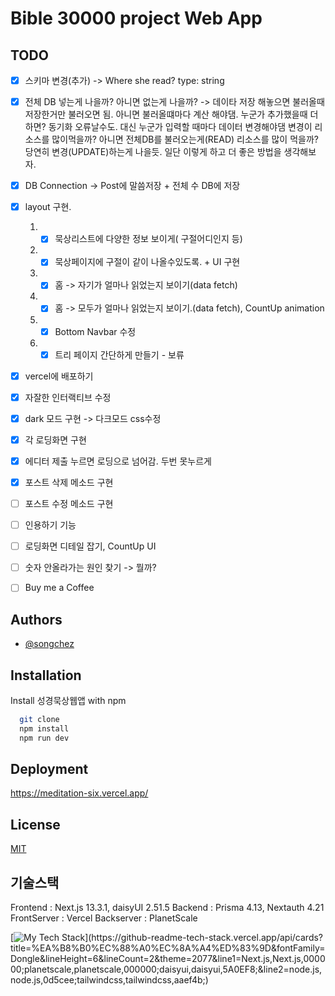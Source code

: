 # Bible 30000 project Web App

## TODO

- [x] 스키마 변경(추가) -> Where she read? type: string
- [x] 전체 DB 넣는게 나을까? 아니면 없는게 나을까? -> 데이타 저장 해놓으면 불러올때 저장한거만 불러오면 됨. 아니면 불러올떄마다 계산 해야댐. 누군가 추가했을때 더하면? 동기화 오류날수도. 대신 누군가 입력할 때마다 데이터 변경해야댐 변경이 리소스를 많이먹을까? 아니면 전체DB를 불러오는게(READ) 리소스를 많이 먹을까? 당연히 변경(UPDATE)하는게 나을듯. 일단 이렇게 하고 더 좋은 방법을 생각해보자.
- [x] DB Connection -> Post에 말씀저장 + 전체 수 DB에 저장
- [x] layout 구현.
  1. - [x] 묵상리스트에 다양한 정보 보이게( 구절어디인지 등)
  2. - [x] 묵상페이지에 구절이 같이 나올수있도록. + UI 구현
  3. - [x] 홈 -> 자기가 얼마나 읽었는지 보이기(data fetch)
  4. - [x] 홈 -> 모두가 얼마나 읽었는지 보이기.(data fetch), CountUp animation
  5. - [x] Bottom Navbar 수정
  6. - [x] 트리 페이지 간단하게 만들기 - 보류
- [x] vercel에 배포하기
- [x] 자잘한 인터랙티브 수정
- [x] dark 모드 구현 -> 다크모드 css수정
- [x] 각 로딩화면 구현
- [x] 에디터 제출 누르면 로딩으로 넘어감. 두번 못누르게
- [x] 포스트 삭제 메소드 구현
- [ ] 포스트 수정 메소드 구현
- [ ] 인용하기 기능

- [ ] 로딩화면 디테일 잡기, CountUp UI
- [ ] 숫자 안올라가는 원인 찾기 -> 뭘까?
- [ ] Buy me a Coffee

## Authors

- [@songchez](https://github.com/songchez)

## Installation

Install 성경묵상웹앱 with npm

```bash
  git clone
  npm install
  npm run dev
```

## Deployment

<https://meditation-six.vercel.app/>

## License

[MIT](https://choosealicense.com/licenses/mit/)

## 기술스택

Frontend : Next.js 13.3.1, daisyUI 2.51.5
Backend : Prisma 4.13, Nextauth 4.21
FrontServer : Vercel
Backserver : PlanetScale

[![My Tech Stack](https://github-readme-tech-stack.vercel.app/api/cards?title=%EA%B8%B0%EC%88%A0%EC%8A%A4%ED%83%9D&fontFamily=Dongle&lineHeight=6&lineCount=2&theme=2077&line1=Next.js,Next.js,000000;planetscale,planetscale,000000;daisyui,daisyui,5A0EF8;&line2=node.js,node.js,0d5cee;tailwindcss,tailwindcss,aaef4b;)](https://github-readme-tech-stack.vercel.app/api/cards?title=%EA%B8%B0%EC%88%A0%EC%8A%A4%ED%83%9D&fontFamily=Dongle&lineHeight=6&lineCount=2&theme=2077&line1=Next.js,Next.js,000000;planetscale,planetscale,000000;daisyui,daisyui,5A0EF8;&line2=node.js,node.js,0d5cee;tailwindcss,tailwindcss,aaef4b;)
